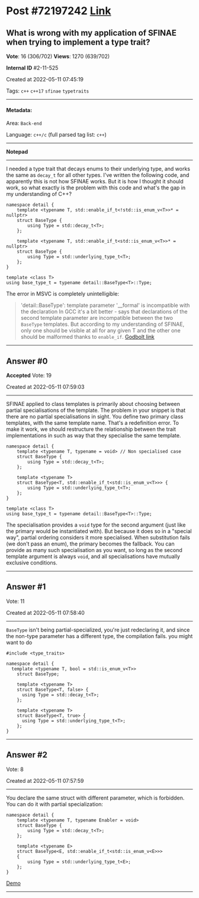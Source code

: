 
# Post \#72197242 [Link](https://stackoverflow.com/questions/72197242/)

## What is wrong with my application of SFINAE when trying to implement a type trait?

**Vote**: 16 (306/702) **Views**: 1270 (639/702) 

**Internal ID** \#2-11-525

Created at 2022-05-11 07:45:19

Tags: `c++` `c++17` `sfinae` `typetraits`

----------

#### Metadata:

Area: `Back-end`

Language: `c++/c` (full parsed tag list: `c++`)

----------

**Notepad**


----------

I needed a type trait that decays enums to their underlying type, and works the same as `decay_t` for all other types. I've written the following code, and apparently this is not how SFINAE works. But it is how I thought it should work, so what exactly is the problem with this code and what's the gap in my understanding of C++?
```
namespace detail {
    template <typename T, std::enable_if_t<!std::is_enum_v<T>>* = nullptr>
    struct BaseType {
        using Type = std::decay_t<T>;
    };

    template <typename T, std::enable_if_t<std::is_enum_v<T>>* = nullptr>
    struct BaseType {
        using Type = std::underlying_type_t<T>;
    };
}

template <class T>
using base_type_t = typename detail::BaseType<T>::Type;
```

The error in MSVC is completely unintelligible:
> 'detail::BaseType': template parameter '__formal' is incompatible with
the declaration
In GCC it's a bit better - says that declarations of the second template parameter are incompatible between the two `BaseType` templates. But according to my understanding of SFINAE, only one should be visible at all for any given T and the other one should be malformed thanks to `enable_if`.
[Godbolt link](https://godbolt.org/z/49v3xd7Mr)


----------
        
## Answer \#0

**Accepted** Vote: 19

Created at 2022-05-11 07:59:03

------------

SFINAE applied to class templates is primarily about choosing between partial specialisations of the template. The problem in your snippet is that there are no partial specialisations in sight. You define two primary class templates, with the same template name. That's a redefinition error.
To make it work, we should restructure the relationship between the trait implementations in such as way that they specialise the same template.
```
namespace detail {
    template <typename T, typename = void> // Non specialised case
    struct BaseType {
        using Type = std::decay_t<T>;
    };

    template <typename T>
    struct BaseType<T, std::enable_if_t<std::is_enum_v<T>>> {
        using Type = std::underlying_type_t<T>;
    };
}

template <class T>
using base_type_t = typename detail::BaseType<T>::Type;
```

The specialisation provides a `void` type for the second argument (just like the primary would be instantiated with). But because it does so in a "special way", partial ordering considers it more specialised. When substitution fails (we don't pass an enum), the primary becomes the fallback.
You can provide as many such specialisation as you want, so long as the second template argument is always `void`, and all specialisations have mutually exclusive conditions.


------------
    
    
## Answer \#1

 Vote: 11

Created at 2022-05-11 07:58:40

------------

`BaseType` isn't being partial-specialized, you're just redeclaring it, and since the non-type parameter has a different type, the compilation fails. you might want to do
```
#include <type_traits>

namespace detail {
  template <typename T, bool = std::is_enum_v<T>>
    struct BaseType;

    template <typename T>
    struct BaseType<T, false> {
      using Type = std::decay_t<T>;
    };

    template <typename T>
    struct BaseType<T, true> {
      using Type = std::underlying_type_t<T>;
    };
}
```



------------
    
    
## Answer \#2

 Vote: 8

Created at 2022-05-11 07:57:59

------------

You declare the same struct with different parameter, which is forbidden.
You can do it with partial specialization:
```
namespace detail {
    template <typename T, typename Enabler = void>
    struct BaseType {
        using Type = std::decay_t<T>;
    };

    template <typename E>
    struct BaseType<E, std::enable_if_t<std::is_enum_v<E>>>
    {
        using Type = std::underlying_type_t<E>;
    };
}
```

[Demo](https://godbolt.org/z/asj9KE6MM)


------------
    
    